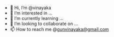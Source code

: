 - 👋 Hi, I’m @vinayaka
- 👀 I’m interested in ...
- 🌱 I’m currently learning ...
- 💞️ I’m looking to collaborate on ...
- 📫 How to reach me @gunvinayaka@gmail.com

<!---
gunvinayaka/gunvinayaka is a ✨ special ✨ repository because its `README.md` (this file) appears on your GitHub profile.
You can click the Preview link to take a look at your changes.
--->
